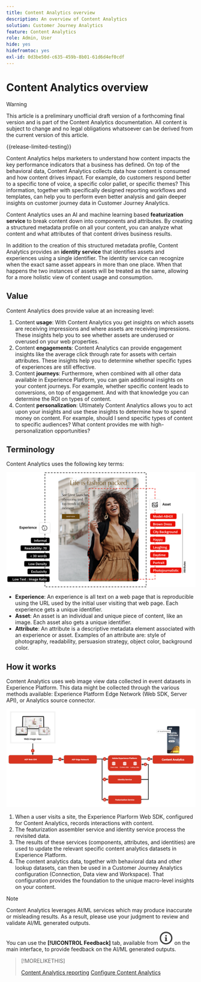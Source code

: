 ```yaml
---
title: Content Analytics overview
description: An overview of Content Analytics
solution: Customer Journey Analytics
feature: Content Analytics
role: Admin, User
hide: yes
hidefromtoc: yes
exl-id: 0d3be50d-c635-459b-8b01-61d6d4ef0cdf
---
```

# Content Analytics overview

>[!WARNING]
>
>This article is a preliminary unofficial draft version of a forthcoming final version and is part of the Content Analytics documentation. All content is subject to change and no legal obligations whatsoever can be derived from the current version of this article.  
>

{{release-limited-testing}}

Content Analytics helps marketers to understand how content impacts the key performance indicators that a business has defined. On top of the behavioral data, Content Analytics collects data how content is consumed and how content drives impact. For example, do customers respond better to a specific tone of voice, a specific color pallet, or specific themes? This information, together with specifically designed reporting workflows and templates, can help you to perform even better analysis and gain deeper insights on customer journey data in Customer Journey Analytics. 

Content Analytics uses an AI and machine learning based **featurization service** to break content down into components and attributes. By creating a structured metadata profile on all your content, you can analyze what content and what attributes of that content drives business results. 

In addition to the creation of this structured metadata profile, Content Analytics provides an **identity service** that identifies assets and experiences using a single identifier. The identity service can recognize when the exact same asset appears in more than one place. When that happens the two instances of assets will be treated as the same, allowing for a more holistic view of content usage and consumption.

## Value

Content Analytics does provide value at an increasing level:

1. Content **usage**: With Content Analytics you get insights on which assets are receiving impressions and where assets are receiving impressions. These insights help you to see whether assets are underused or overused on your web properties.
1. Content **engagements**: Content Analytics can provide engagement insights like the average click through rate for assets with certain attributes. These insights help you to determine whether specific types of experiences are still effective.
1. Content **journeys**: Furthermore, when combined with all other data available in Experience Platform, you can gain additional insights on your content journeys. For example, whether specific content leads to conversions, on top of engagement. And with that knowledge you can determine the ROI on types of content.
1. Content **personalization**: Ultimately Content Analytics allows you to act upon your insights and use these insights to determine how to spend money on content. For example, should I send specific types of content to specific audiences? What content provides me with high-personalization opportunities?

## Terminology

Content Analytics uses the following key terms:

![Assets and experiences](/help/content-analytics/assets//content-analytics-experience-asset.png)

* **Experience**: An experience is all text on a web page that is reproducible using the URL used by the initial user visiting that web page. Each experience gets a unique identifier.
* **Asset**: An asset is an individual and unique piece of content, like an image. Each asset also gets a unique identifier.
* **Attribute**: An attribute is a descriptive metadata element associated with an experience or asset. Examples of an attribute are: style of photography, readability, persuasion strategy, object color, background color.

## How it works

Content Analytics uses web image view data collected in event datasets in Experience Platform. This data might be collected through the various methods available: Experience Platform Edge Network (Web SDK, Server API), or Analytics source connector.

![Content Analytics - How it works](assets/how-it-works.png)


1. When a user visits a site, the Experience Plarform Web SDK, configured for Content Analytics, records interactions with content.
1. The featurization assembler service and identity service process the revisited data. 
1. The results of these services (components, attributes, and identities) are used to update the relevant specific content analytics datasets in Experience Platform.
1. The content analytics data, together with behavioral data and other lookup datasets, can then be used in a Customer Journey Analytics configuration (Connection, Data view and Workspace). That configuration provides the foundation to the unique macro-level insights on your content.

>[!NOTE]
>
>Content Analytics leverages AI/ML services which may produce inaccurate or misleading results. As a result, please use your judgment to review and validate AI/ML generated outputs.
>
>You can use the **[!UICONTROL Feedback]** tab, available from ![InfoOutline](/help/assets/icons/InfoOutline.svg) on the main interface, to provide feedback on the AI/ML generated outputs.
>




>[!MORELIKETHIS]
>
>[ Content Analytics reporting](report/report.md)
>[Configure Content Analytics](config/configuration.md)
>